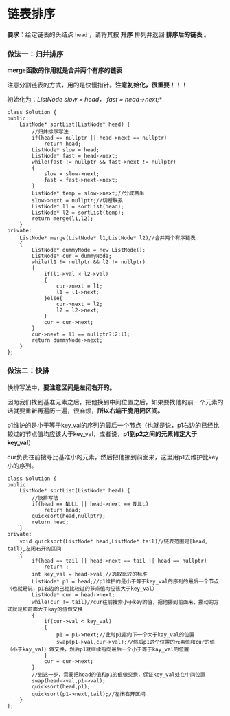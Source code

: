 # 链表排序

**要求**：给定链表的头结点 `head` ，请将其按 **升序** 排列并返回 **排序后的链表** 。

### 做法一：归并排序

**merge函数的作用就是合并两个有序的链表**

注意分割链表的方式，用的是快慢指针。**注意初始化，很重要！！！**

初始化为：**ListNode* slow = head， fast = head->next;** 

```
class Solution {
public:
    ListNode* sortList(ListNode* head) {
        //归并排序写法
        if(head == nullptr || head->next == nullptr)
            return head;
        ListNode* slow = head;
        ListNode* fast = head->next;
        while(fast != nullptr && fast->next != nullptr)
        {
            slow = slow->next;
            fast = fast->next->next;
        }
        ListNode* temp = slow->next;//分成两半
        slow->next = nullptr;//切断联系
        ListNode* l1 = sortList(head);
        ListNode* l2 = sortList(temp);
        return merge(l1,l2);
    }
private:
    ListNode* merge(ListNode* l1,ListNode* l2)//合并两个有序链表
    {
        ListNode* dummyNode = new ListNode();
        ListNode* cur = dummyNode;
        while(l1 != nullptr && l2 != nullptr)
        {
            if(l1->val < l2->val)
            {
                cur->next = l1;
                l1 = l1->next;
            }else{
                cur->next = l2;
                l2 = l2->next;
            }
            cur = cur->next;
        }
        cur->next = l1 == nullptr?l2:l1;
        return dummyNode->next;
    }
};
```

### 做法二：快排

快排写法中，**要注意区间是左闭右开的。**

因为我们找到基准元素之后，把他换到中间位置之后，如果要找他的前一个元素的话就要重新再遍历一遍，很麻烦，**所以右端干脆用闭区间。**

p1维护的是小于等于key_val的序列的最后一个节点（也就是说，p1右边的已经比较过的节点值均应该大于key_val，或者说，**p1到p2之间的元素肯定大于key_val**）

cur负责往前搜寻比基准小的元素，然后把他挪到前面来，这里用p1去维护比key小的序列。



```
class Solution {
public:
    ListNode* sortList(ListNode* head) {
        //快排写法
        if(head == NULL || head->next == NULL)
            return head;
        quicksort(head,nullptr);
        return head;
    }
private:
    void quicksort(ListNode* head,ListNode* tail)//链表范围是[head, tail),左闭右开的区间
    {
        if(head == tail || head->next == tail || head == nullptr)
            return ;
        int key_val = head->val;//选取比较的标准
        ListNode* p1 = head;//p1维护的是小于等于key_val的序列的最后一个节点（也就是说，p1右边的已经比较过的节点值均应该大于key_val）
        ListNode* cur = head->next;
        while(cur != tail)//cur往前搜索小于key的值，把他挪到前面来，挪动的方式就是和前面大于kay的值做交换
        {
            if(cur->val < key_val)
            {
                p1 = p1->next;//此时p1指向下一个大于kay_val的位置
                swap(p1->val,cur->val);//然后p1这个位置的元素值和cur的值（小于kay_val）做交换，然后p1就继续指向最后一个小于等于kay_val的位置
            }
            cur = cur->next;
        }
        //到这一步，需要把head的值和p1的值做交换，保证key_val处在中间位置
        swap(head->val,p1->val);
        quicksort(head,p1);
        quicksort(p1->next,tail);//左闭右开区间
    }
};
```

